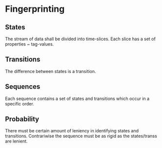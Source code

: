 # Fingerprinting

## States

The stream of data shall be divided into time-slices.
Each slice has a set of properties ~ tag-values.


## Transitions

The difference between states is a transition.


## Sequences

Each sequence contains a set of states and transitions which occur in a specific order.


## Probability

There must be certain amount of leniency in identifying states and transitions.
Contrariwise the sequence must be as rigid as the states/transs are lenient.
